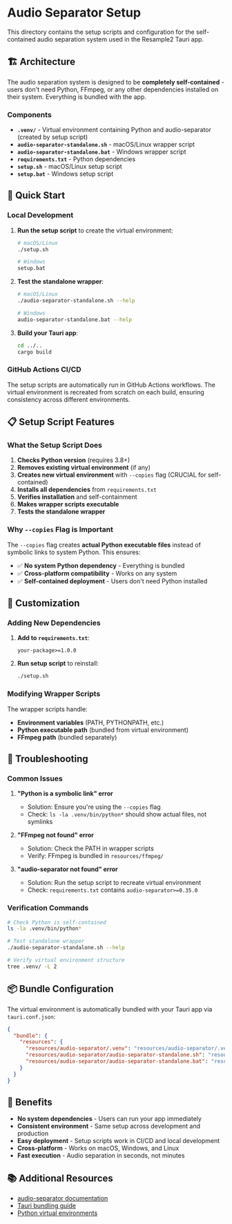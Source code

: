 # Audio Separator Setup

This directory contains the setup scripts and configuration for the self-contained audio separation system used in the Resample2 Tauri app.

## 🏗️ Architecture

The audio separation system is designed to be **completely self-contained** - users don't need Python, FFmpeg, or any other dependencies installed on their system. Everything is bundled with the app.

### Components

- **`.venv/`** - Virtual environment containing Python and audio-separator (created by setup script)
- **`audio-separator-standalone.sh`** - macOS/Linux wrapper script
- **`audio-separator-standalone.bat`** - Windows wrapper script
- **`requirements.txt`** - Python dependencies
- **`setup.sh`** - macOS/Linux setup script
- **`setup.bat`** - Windows setup script

## 🚀 Quick Start

### Local Development

1. **Run the setup script** to create the virtual environment:

   ```bash
   # macOS/Linux
   ./setup.sh

   # Windows
   setup.bat
   ```

2. **Test the standalone wrapper**:

   ```bash
   # macOS/Linux
   ./audio-separator-standalone.sh --help

   # Windows
   audio-separator-standalone.bat --help
   ```

3. **Build your Tauri app**:
   ```bash
   cd ../..
   cargo build
   ```

### GitHub Actions CI/CD

The setup scripts are automatically run in GitHub Actions workflows. The virtual environment is recreated from scratch on each build, ensuring consistency across different environments.

## 📋 Setup Script Features

### What the Setup Script Does

1. **Checks Python version** (requires 3.8+)
2. **Removes existing virtual environment** (if any)
3. **Creates new virtual environment** with `--copies` flag (CRUCIAL for self-contained)
4. **Installs all dependencies** from `requirements.txt`
5. **Verifies installation** and self-containment
6. **Makes wrapper scripts executable**
7. **Tests the standalone wrapper**

### Why `--copies` Flag is Important

The `--copies` flag creates **actual Python executable files** instead of symbolic links to system Python. This ensures:

- ✅ **No system Python dependency** - Everything is bundled
- ✅ **Cross-platform compatibility** - Works on any system
- ✅ **Self-contained deployment** - Users don't need Python installed

## 🔧 Customization

### Adding New Dependencies

1. **Add to `requirements.txt`**:

   ```
   your-package>=1.0.0
   ```

2. **Run setup script** to reinstall:
   ```bash
   ./setup.sh
   ```

### Modifying Wrapper Scripts

The wrapper scripts handle:

- **Environment variables** (PATH, PYTHONPATH, etc.)
- **Python executable path** (bundled from virtual environment)
- **FFmpeg path** (bundled separately)

## 🚨 Troubleshooting

### Common Issues

1. **"Python is a symbolic link" error**

   - Solution: Ensure you're using the `--copies` flag
   - Check: `ls -la .venv/bin/python*` should show actual files, not symlinks

2. **"FFmpeg not found" error**

   - Solution: Check the PATH in wrapper scripts
   - Verify: FFmpeg is bundled in `resources/ffmpeg/`

3. **"audio-separator not found" error**
   - Solution: Run the setup script to recreate virtual environment
   - Check: `requirements.txt` contains `audio-separator>=0.35.0`

### Verification Commands

```bash
# Check Python is self-contained
ls -la .venv/bin/python*

# Test standalone wrapper
./audio-separator-standalone.sh --help

# Verify virtual environment structure
tree .venv/ -L 2
```

## 📦 Bundle Configuration

The virtual environment is automatically bundled with your Tauri app via `tauri.conf.json`:

```json
{
  "bundle": {
    "resources": {
      "resources/audio-separator/.venv": "resources/audio-separator/.venv",
      "resources/audio-separator/audio-separator-standalone.sh": "resources/audio-separator/audio-separator-standalone.sh",
      "resources/audio-separator/audio-separator-standalone.bat": "resources/audio-separator/audio-separator-standalone.bat"
    }
  }
}
```

## 🎯 Benefits

- **No system dependencies** - Users can run your app immediately
- **Consistent environment** - Same setup across development and production
- **Easy deployment** - Setup scripts work in CI/CD and local development
- **Cross-platform** - Works on macOS, Windows, and Linux
- **Fast execution** - Audio separation in seconds, not minutes

## 📚 Additional Resources

- [audio-separator documentation](https://github.com/karaokenerds/python-audio-separator)
- [Tauri bundling guide](https://tauri.app/v2/guides/building/bundling/)
- [Python virtual environments](https://docs.python.org/3/tutorial/venv.html)
